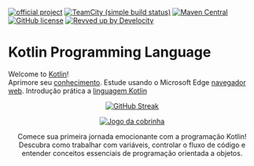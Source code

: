 [![official project](https://jb.gg/badges/official.svg)](https://confluence.jetbrains.com/display/ALL/JetBrains+on+GitHub)
[![TeamCity (simple build status)](https://img.shields.io/teamcity/http/teamcity.jetbrains.com/s/Kotlin_KotlinPublic_Compiler.svg)](https://teamcity.jetbrains.com/buildConfiguration/Kotlin_KotlinPublic_Compiler?branch=%3Cdefault%3E&buildTypeTab=overview&mode=builds)
[![Maven Central](https://img.shields.io/maven-central/v/org.jetbrains.kotlin/kotlin-maven-plugin.svg)](https://search.maven.org/#search%7Cga%7C1%7Cg%3A%22org.jetbrains.kotlin%22)
[![GitHub license](https://img.shields.io/badge/license-Apache%20License%202.0-blue.svg?style=flat)](https://www.apache.org/licenses/LICENSE-2.0)
[![Revved up by Develocity](https://img.shields.io/badge/Revved%20up%20by-Develocity-06A0CE?logo=Gradle&labelColor=02303A)](https://ge.jetbrains.com/scans?search.rootProjectNames=Kotlin)

# Kotlin Programming Language

  
Welcome to [Kotlin](https://kotlinlang.org/)!  
Aprimore seu [conhecimento](https://web.dio.me/play?search=Kotlin).
Estude usando o Microsoft Edge [navegador web](https://www.microsoft.com/pt-br/edge/download?msockid=1c4fe7f3187a6a6229b4f35f19cb6b24&form=MA13FJ). 
Introdução prática a [linguagem Kotlin](https://play.kotlinlang.org/byExample/01_introduction/01_Hello%20world)
<div align="center" dir="auto">
<a href="https://github.com/stars/octoelli/lists/future-ideas">

<a href="https://git.io/streak-stats"><img src="https://streak-stats.demolab.com?user=octoelli&theme=neon-dark&hide_border=true&locale=pt_BR&date_format=j%2Fn%5B%2FY%5D&type=png" alt="GitHub Streak" /></a>

<p dir="auto"><a target="_blank" rel="noopener noreferrer" href="github-contribution-grid-snake.svg"><img src="https://github.com/octoelli/snk/blob/main/github-contribution-grid-snake.svg" alt="Jogo da cobrinha" style="max-width: 100%;"></a></p>


Comece sua primeira jornada emocionante com a programação Kotlin! Descubra como trabalhar com variáveis, controlar o fluxo de código e entender conceitos essenciais de programação orientada a objetos.
